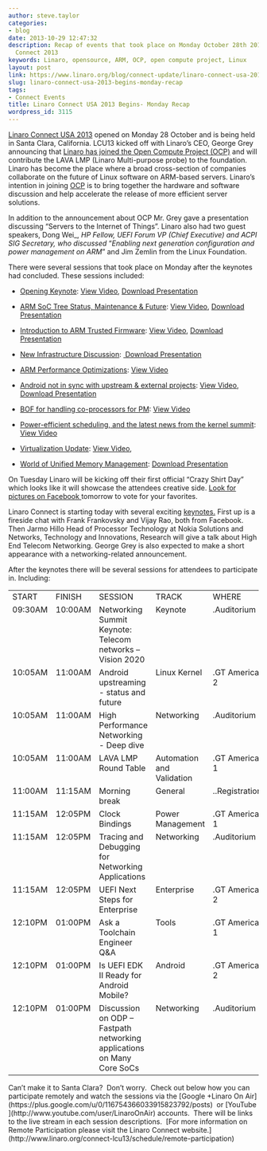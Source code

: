 ```yaml
---
author: steve.taylor
categories:
- blog
date: 2013-10-29 12:47:32
description: Recap of events that took place on Monday October 28th 2013 at Linaro
  Connect 2013
keywords: Linaro, opensource, ARM, OCP, open compute project, Linux
layout: post
link: https://www.linaro.org/blog/connect-update/linaro-connect-usa-2013-begins-monday-recap/
slug: linaro-connect-usa-2013-begins-monday-recap
tags:
- Connect Events
title: Linaro Connect USA 2013 Begins- Monday Recap
wordpress_id: 3115
---
```


[Linaro Connect USA 2013](http://www.linaro.org/connect-lcu13) opened on Monday 28 October and is being held in Santa Clara, California. LCU13 kicked off with Linaro’s CEO, George Grey announcing that [Linaro has joined the Open Compute Project (OCP)](http://www.linaro.org/news/linaro-brings-open-source-test-platform-to-open-compute-project/en/) and will contribute the LAVA LMP (Linaro Multi-purpose probe) to the foundation. Linaro has become the place where a broad cross-section of companies collaborate on the future of Linux software on ARM-based servers. Linaro’s intention in joining [OCP](http://www.opencompute.org/) is to bring together the hardware and software discussion and help accelerate the release of more efficient server solutions. 

In addition to the announcement about OCP Mr. Grey gave a presentation discussing “Servers to the Internet of Things”. Linaro also had two guest speakers, Dong Wei_, _HP Fellow, UEFI Forum VP (Chief Executive) and ACPI SIG Secretary, who discussed_ “_Enabling next generation configuration and power management on ARM_” and Jim Zemlin from the Linux Foundation.

There were several sessions that took place on Monday after the keynotes had concluded. These sessions included:

  * [Opening Keynote](http://lcu-13.zerista.com/event/member/85091): [View Video](http://www.youtube.com/watch?v=CgdK-1WTJvc), [Download Presentation](http://people.linaro.org/linaro-connect/lcu13/presentations/LCU13%2016-9.pdf)


  * [ARM SoC Tree Status, Maintenance & Future](http://lcu-13.zerista.com/event/member/85092): [View Video](http://www.youtube.com/watch?v=i00ypb7SzNI), [Download Presentation](http://people.linaro.org/linaro-connect/lcu13/presentations/ARM%20SoC%20Tree%20Status,%20Maintenance%20&%20Future.pdf)


  * [Introduction to ARM Trusted Firmware](http://lcu-13.zerista.com/event/member/85121): [View Video](http://www.youtube.com/watch?v=q32BEMMxmfw), [Download Presentation](http://people.linaro.org/linaro-connect/lcu13/presentations/ARM%20Trusted%20Firmare%20for%20ARMv8-A.LCU13.pdf)


  * [New Infrastructure Discussion](http://lcu-13.zerista.com/event/member/85093): [ Download Presentation](http://www.linaro.org/documents/download/c3e4f72d73a202dc7d981db49339377a5269a69597732)


  * [ARM Performance Optimizations](http://lcu-13.zerista.com/event/member/85096): [View Video](http://www.youtube.com/watch?v=1JNFmOgqL_w)


  * [Android not in sync with upstream & external projects](http://lcu-13.zerista.com/event/member/85097): [View Video](http://www.youtube.com/watch?v=tgVmianNZrQ), [Download Presentation](http://www.linaro.org/documents/download/e3e544f0767b94f4d8b122d7209463f75269c9e55f388)           


  * [BOF for handling co-processors for PM](http://lcu-13.zerista.com/event/member/85098): [View Video](http://www.youtube.com/watch?v=GSewe9ZsYdc)


  * [Power-efficient scheduling, and the latest news from the kernel summit](http://lcu-13.zerista.com/event/member/85099): [View Video](http://www.youtube.com/watch?v=1_Og7sc8r3U)


  * [Virtualization Update](http://lcu-13.zerista.com/event/member/85101): [View Video](http://www.youtube.com/watch?v=jIe9ruvHUNY),        


  * [World of Unified Memory Management](http://lcu-13.zerista.com/event/member/85100): [Download Presentation](http://www.linaro.org/documents/download/ff468a1ebd372b9d5a8f63c3e82142b85269a3d0aded3)


On Tuesday Linaro will be kicking off their first official “Crazy Shirt Day” which looks like it will showcase the attendees creative side. [Look for pictures on Facebook ](https://www.facebook.com/media/set/?set=a.651333068221919.1073741827.155974581091106&type=1)tomorrow to vote for your favorites.

Linaro Connect is starting today with several exciting [keynotes.](http://connect.linaro.org/lcu13/) First up is a fireside chat with Frank Frankovsky and Vijay Rao, both from Facebook. Then Jarmo Hillo Head of Processor Technology at Nokia Solutions and Networks, Technology and Innovations, Research will give a talk about High End Telecom Networking. George Grey is also expected to make a short appearance with a networking-related announcement.

After the keynotes there will be several sessions for attendees to participate in. Including:
<table cellpadding="0" cellspacing="0" border="0" class="table responsive-table" >
<tbody >
<tr >

<td markdown="1" >START
</td>

<td markdown="1" >FINISH
</td>

<td markdown="1" >SESSION
</td>

<td markdown="1" >TRACK
</td>

<td markdown="1" >WHERE
</td>
</tr>
<tr >

<td markdown="1" valign="top" >09:30AM
</td>

<td markdown="1" valign="top" >10:00AM
</td>

<td markdown="1" width="277" valign="top" >Networking Summit Keynote: Telecom networks – Vision 2020
</td>

<td markdown="1" valign="top" >Keynote
</td>

<td markdown="1" valign="top" >.Auditorium
</td>
</tr>
<tr >

<td markdown="1" valign="top" >10:05AM
</td>

<td markdown="1" valign="top" >11:00AM
</td>

<td markdown="1" width="277" valign="top" >Android upstreaming - status and future
</td>

<td markdown="1" valign="top" >Linux Kernel
</td>

<td markdown="1" valign="top" >.GT America 2
</td>
</tr>
<tr >

<td markdown="1" valign="top" >10:05AM
</td>

<td markdown="1" valign="top" >11:00AM
</td>

<td markdown="1" width="277" valign="top" >High Performance Networking - Deep dive
</td>

<td markdown="1" valign="top" >Networking
</td>

<td markdown="1" valign="top" >.Auditorium
</td>
</tr>
<tr >

<td markdown="1" valign="top" >10:05AM
</td>

<td markdown="1" valign="top" >11:00AM
</td>

<td markdown="1" width="277" valign="top" >LAVA LMP Round Table
</td>

<td markdown="1" valign="top" >Automation and Validation
</td>

<td markdown="1" valign="top" >.GT America 1
</td>
</tr>
<tr >

<td markdown="1" valign="top" >11:00AM
</td>

<td markdown="1" valign="top" >11:15AM
</td>

<td markdown="1" width="277" valign="top" >Morning break
</td>

<td markdown="1" valign="top" >General
</td>

<td markdown="1" valign="top" >..Registration
</td>
</tr>
<tr >

<td markdown="1" valign="top" >11:15AM
</td>

<td markdown="1" valign="top" >12:05PM
</td>

<td markdown="1" width="277" valign="top" >Clock Bindings
</td>

<td markdown="1" valign="top" >Power Management
</td>

<td markdown="1" valign="top" >.GT America 1
</td>
</tr>
<tr >

<td markdown="1" valign="top" >11:15AM
</td>

<td markdown="1" valign="top" >12:05PM
</td>

<td markdown="1" width="277" valign="top" >Tracing and Debugging for Networking Applications
</td>

<td markdown="1" valign="top" >Networking
</td>

<td markdown="1" valign="top" >.Auditorium
</td>
</tr>
<tr >

<td markdown="1" valign="top" >11:15AM
</td>

<td markdown="1" valign="top" >12:05PM
</td>

<td markdown="1" width="277" valign="top" >UEFI Next Steps for Enterprise
</td>

<td markdown="1" valign="top" >Enterprise
</td>

<td markdown="1" valign="top" >.GT America 2
</td>
</tr>
<tr >

<td markdown="1" valign="top" >12:10PM
</td>

<td markdown="1" valign="top" >01:00PM
</td>

<td markdown="1" width="277" valign="top" >Ask a Toolchain Engineer Q&A
</td>

<td markdown="1" valign="top" >Tools
</td>

<td markdown="1" valign="top" >.GT America 1
</td>
</tr>
<tr >

<td markdown="1" valign="top" >12:10PM
</td>

<td markdown="1" valign="top" >01:00PM
</td>

<td markdown="1" width="277" valign="top" >Is UEFI EDK II Ready for Android Mobile?
</td>

<td markdown="1" valign="top" >Android
</td>

<td markdown="1" valign="top" >.GT America 2
</td>
</tr>
<tr >

<td markdown="1" valign="top" >12:10PM
</td>

<td markdown="1" valign="top" >01:00PM
</td>

<td markdown="1" width="277" valign="top" >Discussion on ODP – Fastpath networking applications on Many Core SoCs
</td>

<td markdown="1" valign="top" >Networking
</td>

<td markdown="1" valign="top" >.Auditorium
</td>
</tr>
</tbody>
</table>
Can’t make it to Santa Clara?  Don’t worry.  Check out below how you can participate remotely and watch the sessions via the [Google +Linaro On Air](https://plus.google.com/u/0/116754366033915823792/posts)  or [YouTube](http://www.youtube.com/user/LinaroOnAir) accounts.  There will be links to the live stream in each session descriptions.  [For more information on Remote Participation please visit the Linaro Connect website.](http://www.linaro.org/connect-lcu13/schedule/remote-participation)